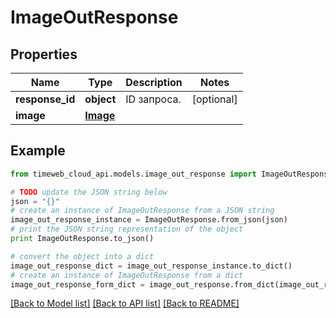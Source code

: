 # ImageOutResponse


## Properties
Name | Type | Description | Notes
------------ | ------------- | ------------- | -------------
**response_id** | **object** | ID запроса. | [optional] 
**image** | [**Image**](Image.md) |  | 

## Example

```python
from timeweb_cloud_api.models.image_out_response import ImageOutResponse

# TODO update the JSON string below
json = "{}"
# create an instance of ImageOutResponse from a JSON string
image_out_response_instance = ImageOutResponse.from_json(json)
# print the JSON string representation of the object
print ImageOutResponse.to_json()

# convert the object into a dict
image_out_response_dict = image_out_response_instance.to_dict()
# create an instance of ImageOutResponse from a dict
image_out_response_form_dict = image_out_response.from_dict(image_out_response_dict)
```
[[Back to Model list]](../README.md#documentation-for-models) [[Back to API list]](../README.md#documentation-for-api-endpoints) [[Back to README]](../README.md)


